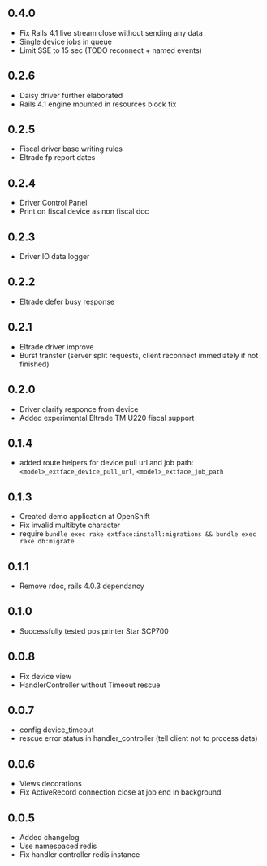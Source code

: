 ## 0.4.0
   - Fix Rails 4.1 live stream close without sending any data
   - Single device jobs in queue
   - Limit SSE to 15 sec (TODO reconnect + named events)

## 0.2.6
   - Daisy driver further elaborated
   - Rails 4.1 engine mounted in resources block fix

## 0.2.5
   - Fiscal driver base writing rules
   - Eltrade fp report dates

## 0.2.4
   - Driver Control Panel
   - Print on fiscal device as non fiscal doc

## 0.2.3
   - Driver IO data logger

## 0.2.2
   - Eltrade defer busy response

## 0.2.1
   - Eltrade driver improve
   - Burst transfer (server split requests, client reconnect immediately if not finished)

## 0.2.0
   - Driver clarify responce from device
   - Added experimental Eltrade TM U220 fiscal support

## 0.1.4
  - added route helpers for device pull url and job path: `<model>_extface_device_pull_url`, `<model>_extface_job_path`

## 0.1.3
  - Created demo application at OpenShift
  - Fix invalid multibyte character
  - require `bundle exec rake extface:install:migrations && bundle exec rake db:migrate`

## 0.1.1
  - Remove rdoc, rails 4.0.3 dependancy

## 0.1.0
  - Successfully tested pos printer Star SCP700

## 0.0.8
  - Fix device view
  - HandlerController without Timeout rescue

## 0.0.7
  - config device_timeout
  - rescue error status in handler_controller (tell client not to process data)

## 0.0.6
 - Views decorations
 - Fix ActiveRecord connection close at job end in background

## 0.0.5

 - Added changelog
 - Use namespaced redis
 - Fix handler controller redis instance
